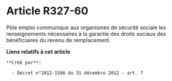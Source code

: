 # Article R327-60

Pôle emploi communique aux organismes de sécurité sociale les renseignements nécessaires à la garantie des droits sociaux des
bénéficiaires du revenu de remplacement.

**Liens relatifs à cet article**

	**Créé par**:

	  - Décret n°2012-1566 du 31 décembre 2012 - art. 7
